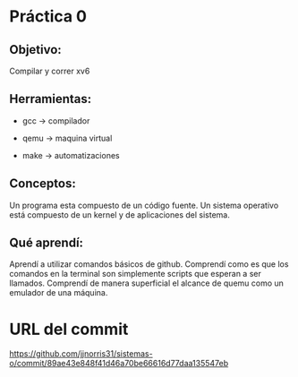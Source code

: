 # Práctica 0

## Objetivo:
Compilar y correr xv6

## Herramientas:
* gcc -> compilador

* qemu -> maquina virtual

* make -> automatizaciones

## Conceptos:
Un programa esta compuesto de un código fuente.
Un sistema operativo está compuesto de un kernel y de aplicaciones del sistema.

## Qué aprendí:
Aprendí a utilizar comandos básicos de github. 
Comprendí como es que los comandos en la terminal son simplemente scripts que esperan a ser llamados.
Comprendí de manera superficial el alcance de quemu como un emulador de una máquina.

# URL del commit
https://github.com/jjnorris31/sistemas-o/commit/89ae43e848f41d46a70be66616d77daa135547eb
